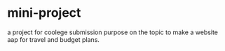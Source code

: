 # mini-project
a project for coolege submission purpose on the topic to make a website aap for travel and budget plans.

